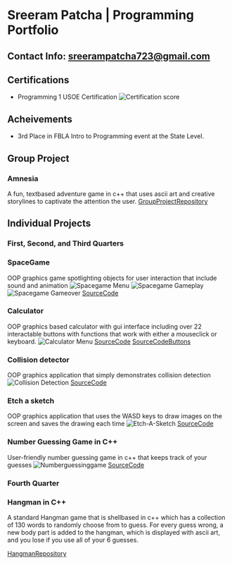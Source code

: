 # Sreeram Patcha | Programming Portfolio 
## Contact Info: sreerampatcha723@gmail.com

## Certifications
* Programming 1 USOE Certification
![Certification score](https://github.com/afdfadfsadffsd/programmingportfolio/blob/main/images/Certification%20score.png?raw=true)

## Acheivements
* 3rd Place in FBLA Intro to Programming event at the State Level.
## Group Project
### Amnesia
A fun, textbased adventure game in c++ that uses ascii art and creative storylines to captivate the attention the user.
[GroupProjectRepository](https://github.com/AllLiver/Amnesia.git)
## Individual Projects
### First, Second, and Third Quarters
### SpaceGame
OOP graphics game spotlighting objects for user interaction that include sound and animation
![Spacegame Menu](https://github.com/afdfadfsadffsd/programmingportfolio/blob/main/images/SG1.png?raw=true)
![Spacegame Gameplay](https://github.com/afdfadfsadffsd/programmingportfolio/blob/main/images/SG3.png?raw=true)
![Spacegame Gameover](https://github.com/afdfadfsadffsd/programmingportfolio/blob/main/images/SG2.png?raw=true)
[SourceCode](https://github.com/afdfadfsadffsd/programmingportfolio/blob/main/src/SpaceGame%202%202.zip)

### Calculator
OOP graphics based calculator with gui interface including over 22 interactable buttons with functions that work with either a mouseclick or keyboard.
![Calculator Menu](https://github.com/afdfadfsadffsd/programmingportfolio/blob/main/images/Calculator.png?raw=true)
[SourceCode](https://github.com/afdfadfsadffsd/programmingportfolio/blob/main/src/calckeyboard_final_final/calckeyboard_final_final.pde)
[SourceCodeButtons](https://github.com/afdfadfsadffsd/programmingportfolio/blob/main/src/calckeyboard_final_final/Button.pde)

### Collision detector
OOP graphics application that simply demonstrates collision detection
![Collision Detection](https://github.com/afdfadfsadffsd/programmingportfolio/blob/main/images/Collision%20Detection.png?raw=true)
[SourceCode](https://github.com/afdfadfsadffsd/programmingportfolio/blob/main/src/ColDet.pde)

### Etch a sketch
OOP graphics application that uses the WASD keys to draw images on the screen and saves the drawing each time
![Etch-A-Sketch](https://github.com/afdfadfsadffsd/programmingportfolio/blob/main/images/Etch%20a%20sketch.png?raw=true)
[SourceCode](https://github.com/afdfadfsadffsd/programmingportfolio/blob/main/src/EtchASketch.pde)

### Number Guessing Game in C++
User-friendly number guessing game in c++ that keeps track of your guesses
![Numberguessinggame](https://github.com/afdfadfsadffsd/programmingportfolio/blob/main/images/Numberguessing.png?raw=true)
[SourceCode](https://github.com/afdfadfsadffsd/programmingportfolio/blob/main/src/RandomNumberGuessingGame%20(3)%20(1).cpp)

### Fourth Quarter 
### Hangman in C++
A standard Hangman game that is shellbased in c++ which has a collection of 130 words to randomly choose from to guess. For every guess wrong, a new body part is added to the hangman, which is displayed with ascii art, and you lose if you use all of your 6 guesses.

[HangmanRepository](https://github.com/afdfadfsadffsd/IndividualProject.git)
